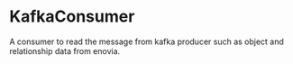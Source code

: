 # KafkaConsumer

A consumer to read the message from kafka producer such as object and relationship data from enovia.
